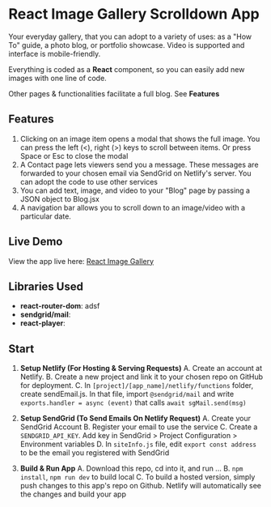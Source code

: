 
# React Image Gallery Scrolldown App

Your everyday gallery, that you can adopt to a variety of uses: as a "How To" guide,
a photo blog, or portfolio showcase. Video is supported and interface is mobile-friendly.

Everything is coded as a **React** component, so you can easily add new images with one line of code.

Other pages & functionalities facilitate a full blog. See **Features** 

## Features
1. Clicking on an image item opens a modal that shows the full image. You can press the left (<), right (>) keys
   to scroll between items. Or press Space or Esc to close the modal
2. A Contact page lets viewers send you a message. These messages are forwarded to your chosen email
    via SendGrid on Netlify's server. You can adopt the code to use other services
3. You can add text, image, and video to your "Blog" page by passing a JSON object to Blog.jsx
4. A navigation bar allows you to scroll down to an image/video with a particular date.

## Live Demo

View the app live here: [React Image Gallery](https://image-gallery-14.netlify.app/)

## Libraries Used

- **react-router-dom**: adsf
- **sendgrid/mail**:
- **react-player**:

## Start


1. **Setup Netlify (For Hosting & Serving Requests)**
    A. Create an account at Netlify.
	B. Create a new project and link it to your chosen repo on GitHub for deployment.
	C. In `[project]/[app_name]/netlify/functions` folder, create sendEmail.js. In that file, import `@sendgrid/mail` and  write `exports.handler = async (event)` that calls `await sgMail.send(msg)`

2. **Setup SendGrid (To Send Emails On Netlify Request)**
	A. Create your SendGrid Account
	B. Register your email to use the service
	C. Create a `SENDGRID_API_KEY`. Add key in SendGrid > Project Configuration > Environment variables
	D. In `siteInfo.js` file, edit `export const address` to be the email you registered with SendGrid 
	
3. **Build & Run App**
    A. Download this repo, cd into it, and run ...
    B.  `npm install`, `npm run dev` to build local
    C. To build a hosted version, simply push changes to this app's repo on Github. Netlify will
        automatically see the changes and build your app